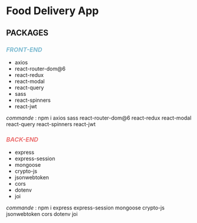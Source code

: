 # Food Delivery App

## PACKAGES

### <span style="color: #7FBCD2">_FRONT-END_</span>

- axios
- react-router-dom@6
- react-redux
- react-modal
- react-query
- sass
- react-spinners
- react-jwt

_commande_ : npm i axios sass react-router-dom@6 react-redux react-modal react-query react-spinners react-jwt

### <span style="color: #EC7272">_BACK-END_</span>

- express
- express-session
- mongoose
- crypto-js
- jsonwebtoken
- cors
- dotenv
- joi

_commande_ : npm i express express-session mongoose crypto-js jsonwebtoken cors dotenv joi
